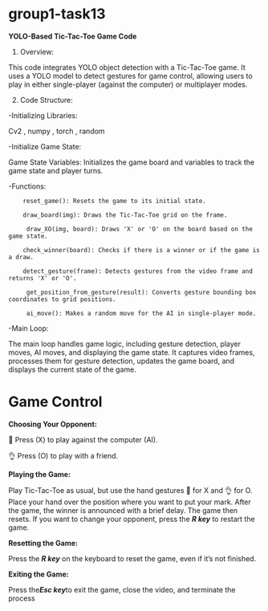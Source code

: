 # group1-task13
**YOLO-Based Tic-Tac-Toe Game Code**

1. Overview:

This code integrates YOLO object detection with a Tic-Tac-Toe game. It uses a YOLO model to detect gestures for game control, allowing users to play in either single-player (against the computer) or multiplayer modes.

2. Code Structure:

-Initializing Libraries:

Cv2 , numpy , torch , random

-Initialize Game State:

Game State Variables: Initializes the game board and variables to track the game state and player turns.

-Functions: 

        reset_game(): Resets the game to its initial state.
        
        draw_board(img): Draws the Tic-Tac-Toe grid on the frame.
        
         draw_XO(img, board): Draws 'X' or 'O' on the board based on the game state.
         
        check_winner(board): Checks if there is a winner or if the game is a draw.
        
        detect_gesture(frame): Detects gestures from the video frame and returns 'X' or 'O'.
        
         get_position_from_gesture(result): Converts gesture bounding box coordinates to grid positions.
         
         ai_move(): Makes a random move for the AI in single-player mode.
         
-Main Loop:

The main loop handles game logic, including gesture detection, player moves, AI moves, and displaying the game state. It captures video frames, processes them for gesture detection, updates the game board, and displays the current state of the game.

# Game Control
**Choosing Your Opponent:**

 🤞 Press (X) to play against the computer (AI).
 
 👌 Press (O) to play with a friend.

**Playing the Game:**

 Play Tic-Tac-Toe as usual, but use the hand gestures 🤞 for X and 👌 for O. Place your hand over the position where you want to put your mark.
 After the game, the winner is announced with a brief delay. The game then resets. If you want to change your opponent, press the ***R key*** to restart the game.

**Resetting the Game:**

 Press the ***R key*** on the keyboard to reset the game, even if it’s not finished.

**Exiting the Game:** 
 
 Press the***Esc key***to exit the game, close the video, and terminate the process
